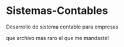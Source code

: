 # Sistemas-Contables
Desarrollo de sistema contable para empresas

que archivo mas raro el que me mandaste!